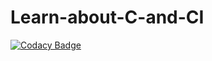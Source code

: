 # Learn-about-C-and-CI

[![Codacy Badge](https://api.codacy.com/project/badge/Grade/9387183695ad45f2bdfb2e2023980404)](https://app.codacy.com/manual/jonia2k4/Learn-about-C-and-CI?utm_source=github.com&utm_medium=referral&utm_content=jonia2k4/Learn-about-C-and-CI&utm_campaign=Badge_Grade_Dashboard)


